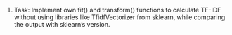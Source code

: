 1. Task: Implement own fit() and transform() functions to calculate TF-IDF without using libraries like TfidfVectorizer from sklearn, while comparing the output with sklearn’s version.
